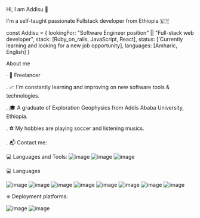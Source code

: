 
Hi, I am Addisu 👋 

I'm a self-taught passionate Fullstack developer from Ethiopia 🇪🇹

const  Addisu = {
  lookingFor: "Software Engineer position" || "Full-stack web developer",
  stack: [Ruby_on_rails, JavaScript, React],
  status: ['Currently learning and looking for a new job opportunity],
  languages: [Amharic, English]
}


About me

 · 💼 Freelancer

 . 📈 I'm constantly learning and improving on new software tools & technologies.
 
 . 🎓  A graduate of Exploration Geophysics from Addis Ababa University, Ethiopia.
 
 . ⚽️ My hobbies are playing soccer and listening musics. 
 
 . 📬 Contact me: 


💻 Languages and Tools: 
    ![image](https://user-images.githubusercontent.com/85212711/172000032-25a1c083-85d6-413f-a457-254d16ffa523.png)
    ![image](https://user-images.githubusercontent.com/85212711/172000023-f3c4e578-5215-4ce3-a319-c409bad9e18e.png)
    ![image](https://user-images.githubusercontent.com/85212711/172000039-7928e1b6-1ac9-4d90-a200-510dc4f90a24.png)




💻 Languages

   ![image](https://user-images.githubusercontent.com/85212711/171951328-b1d764b7-94fa-4f6d-a871-aa4b39c98151.png)
   ![image](https://user-images.githubusercontent.com/85212711/171951566-e5a917c3-070f-4a2f-88e5-f5b3c077e3d1.png)
   ![image](https://user-images.githubusercontent.com/85212711/171951593-fa077e49-9dc6-47d9-9faa-ac728e8ea7c7.png)
   ![image](https://user-images.githubusercontent.com/85212711/171951669-e6bde737-0fc8-476e-81ed-51ab7d1100db.png)
   ![image](https://user-images.githubusercontent.com/85212711/171951894-6500e4dc-9ce6-4897-9278-c017aebe017c.png)
   ![image](https://user-images.githubusercontent.com/85212711/171952008-1d4236bd-1100-47ca-96cf-a0f594a53050.png)
   ![image](https://user-images.githubusercontent.com/85212711/171951817-04fec3e1-8a7d-4ece-82d5-6dfcb275359a.png)
   ![image](https://user-images.githubusercontent.com/85212711/171951845-020bd915-72b3-4655-b590-c53b1c4ec561.png)
   
⎈ Deployment platforms:

   ![image](https://user-images.githubusercontent.com/85212711/171952644-f038c447-0c71-4e55-9cfc-c741202370d8.png)
   ![image](https://user-images.githubusercontent.com/85212711/171952689-44774731-38fd-4f76-8a5c-28a0b812cc60.png)
